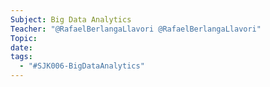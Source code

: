 ```yaml
---
Subject: Big Data Analytics
Teacher: "@RafaelBerlangaLlavori @RafaelBerlangaLlavori"
Topic: 
date: 
tags:
  - "#SJK006-BigDataAnalytics"
---
```

